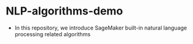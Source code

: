 # NLP-algorithms-demo
* In this repository, we introduce SageMaker built-in natural language processing related algorithms
